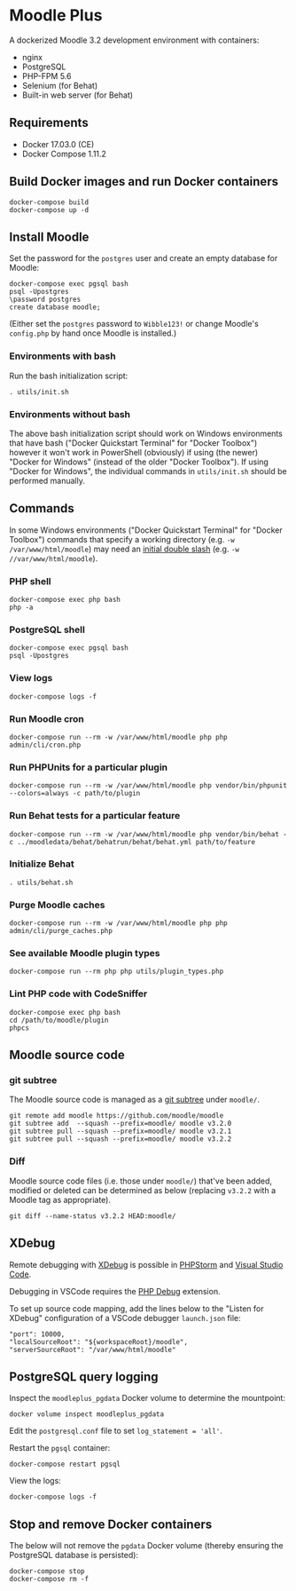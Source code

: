 # Moodle Plus

A dockerized Moodle 3.2 development environment with containers:

* nginx
* PostgreSQL
* PHP-FPM 5.6
* Selenium (for Behat)
* Built-in web server (for Behat)

## Requirements

* Docker 17.03.0 (CE)
* Docker Compose 1.11.2

## Build Docker images and run Docker containers

```
docker-compose build
docker-compose up -d
```

## Install Moodle

Set the password for the `postgres` user and create an empty database for Moodle:

```
docker-compose exec pgsql bash
psql -Upostgres
\password postgres
create database moodle;
```

(Either set the `postgres` password to `Wibble123!` or change Moodle's `config.php` by hand once Moodle is installed.)

### Environments with bash

Run the bash initialization script:

```
. utils/init.sh
```

### Environments without bash

The above bash initialization script should work on Windows environments that have bash ("Docker Quickstart Terminal" for "Docker Toolbox") however it won't work in PowerShell (obviously) if using (the newer) "Docker for Windows" (instead of the older "Docker Toolbox"). If using "Docker for Windows", the individual commands in `utils/init.sh` should be performed manually.

## Commands

In some Windows environments ("Docker Quickstart Terminal" for "Docker Toolbox") commands that specify a working directory (e.g. `-w /var/www/html/moodle`) may need an [initial double slash](http://stackoverflow.com/questions/16344985/how-do-i-pass-an-absolute-path-to-the-adb-command-via-git-bash-for-windows) (e.g. `-w //var/www/html/moodle`).

### PHP shell

```
docker-compose exec php bash
php -a
```

### PostgreSQL shell

```
docker-compose exec pgsql bash
psql -Upostgres
```

### View logs

```
docker-compose logs -f
```

### Run Moodle cron

```
docker-compose run --rm -w /var/www/html/moodle php php admin/cli/cron.php
```

### Run PHPUnits for a particular plugin

```
docker-compose run --rm -w /var/www/html/moodle php vendor/bin/phpunit --colors=always -c path/to/plugin
```

### Run Behat tests for a particular feature

```
docker-compose run --rm -w /var/www/html/moodle php vendor/bin/behat -c ../moodledata/behat/behatrun/behat/behat.yml path/to/feature
```

### Initialize Behat

```
. utils/behat.sh
```

### Purge Moodle caches

```
docker-compose run --rm -w /var/www/html/moodle php php admin/cli/purge_caches.php
```

### See available Moodle plugin types

```
docker-compose run --rm php php utils/plugin_types.php
```

### Lint PHP code with CodeSniffer

```
docker-compose exec php bash
cd /path/to/moodle/plugin
phpcs
```

## Moodle source code

### git subtree

The Moodle source code is managed as a [git subtree](https://blogs.atlassian.com/2013/05/alternatives-to-git-submodule-git-subtree/) under `moodle/`.

```
git remote add moodle https://github.com/moodle/moodle
git subtree add  --squash --prefix=moodle/ moodle v3.2.0
git subtree pull --squash --prefix=moodle/ moodle v3.2.1
git subtree pull --squash --prefix=moodle/ moodle v3.2.2
```

### Diff

Moodle source code files (i.e. those under `moodle/`) that've been added, modified or deleted can be determined as below (replacing `v3.2.2` with a Moodle tag as appropriate).

```
git diff --name-status v3.2.2 HEAD:moodle/
```

## XDebug

Remote debugging with [XDebug](https://xdebug.org/) is possible in [PHPStorm](https://www.jetbrains.com/phpstorm/) and [Visual Studio Code](https://code.visualstudio.com/Docs/languages/php).

Debugging in VSCode requires the [PHP Debug](https://marketplace.visualstudio.com/items?itemName=felixfbecker.php-debug) extension.

To set up source code mapping, add the lines below to the "Listen for XDebug" configuration of a VSCode debugger `launch.json` file:

```
"port": 10000,
"localSourceRoot": "${workspaceRoot}/moodle",
"serverSourceRoot": "/var/www/html/moodle"
```

## PostgreSQL query logging

Inspect the `moodleplus_pgdata` Docker volume to determine the mountpoint:

```
docker volume inspect moodleplus_pgdata
```

Edit the `postgresql.conf` file to set `log_statement = 'all'`.

Restart the `pgsql` container:

```
docker-compose restart pgsql
```

View the logs:

```
docker-compose logs -f
```

## Stop and remove Docker containers

The below will not remove the `pgdata` Docker volume (thereby ensuring the PostgreSQL database is persisted):

```
docker-compose stop
docker-compose rm -f
```
